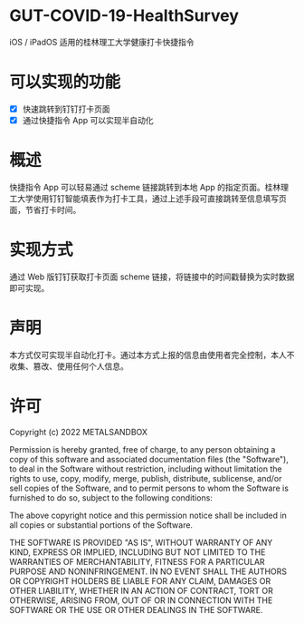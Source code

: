 # GUT-COVID-19-HealthSurvey
iOS / iPadOS 适用的桂林理工大学健康打卡快捷指令
# 可以实现的功能
- [x] 快速跳转到钉钉打卡页面
- [x] 通过快捷指令 App 可以实现半自动化
# 概述
快捷指令 App 可以轻易通过 scheme 链接跳转到本地 App 的指定页面。桂林理工大学使用钉钉智能填表作为打卡工具，通过上述手段可直接跳转至信息填写页面，节省打卡时间。
# 实现方式
通过 Web 版钉钉获取打卡页面 scheme 链接，将链接中的时间戳替换为实时数据即可实现。
# 声明
本方式仅可实现半自动化打卡。通过本方式上报的信息由使用者完全控制，本人不收集、篡改、使用任何个人信息。
# 许可
Copyright (c) 2022 METALSANDBOX

Permission is hereby granted, free of charge, to any person obtaining a copy of this software and associated documentation files (the "Software"), to deal in the Software without restriction, including without limitation the rights to use, copy, modify, merge, publish, distribute, sublicense, and/or sell copies of the Software, and to permit persons to whom the Software is furnished to do so, subject to the following conditions:

The above copyright notice and this permission notice shall be included in all copies or substantial portions of the Software.

THE SOFTWARE IS PROVIDED "AS IS", WITHOUT WARRANTY OF ANY KIND, EXPRESS OR IMPLIED, INCLUDING BUT NOT LIMITED TO THE WARRANTIES OF MERCHANTABILITY, FITNESS FOR A PARTICULAR PURPOSE AND NONINFRINGEMENT. IN NO EVENT SHALL THE AUTHORS OR COPYRIGHT HOLDERS BE LIABLE FOR ANY CLAIM, DAMAGES OR OTHER LIABILITY, WHETHER IN AN ACTION OF CONTRACT, TORT OR OTHERWISE, ARISING FROM, OUT OF OR IN CONNECTION WITH THE SOFTWARE OR THE USE OR OTHER DEALINGS IN THE SOFTWARE.
